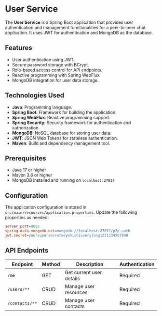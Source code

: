 # User Service

The **User Service** is a Spring Boot application that provides user authentication and management functionalities for a peer-to-peer chat application. It uses JWT for authentication and MongoDB as the database.

## Features

- User authentication using JWT.
- Secure password storage with BCrypt.
- Role-based access control for API endpoints.
- Reactive programming with Spring WebFlux.
- MongoDB integration for user data storage.

## Technologies Used

- **Java**: Programming language.
- **Spring Boot**: Framework for building the application.
- **Spring WebFlux**: Reactive programming support.
- **Spring Security**: Security framework for authentication and authorization.
- **MongoDB**: NoSQL database for storing user data.
- **JWT**: JSON Web Tokens for stateless authentication.
- **Maven**: Build and dependency management tool.

## Prerequisites

- Java 17 or higher
- Maven 3.8 or higher
- MongoDB installed and running on `localhost:27017`

## Configuration

The application configuration is stored in `src/main/resources/application.properties`. Update the following properties as needed:

```ini
server.port=8082
spring.data.mongodb.uri=mongodb://localhost:27017/p2p-auth
jwt.secret=yoursupersecretkeywhichisverylong1231234567890

```

## API Endpoints

| Endpoint               | Method | Description                     | Authentication |
|------------------------|--------|---------------------------------|----------------|
| `/me`                 | GET    | Get current user details        | Required       |
| `/users/**`           | CRUD   | Manage user resources           | Required       |
| `/contacts/**`        | CRUD   | Manage user contacts            | Required       |
